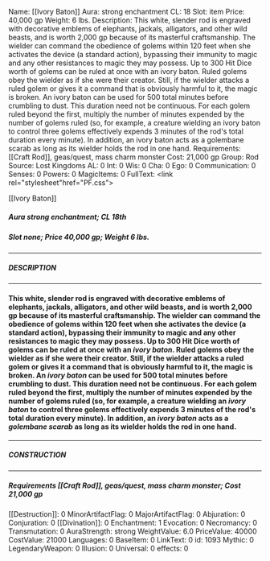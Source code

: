Name: [[Ivory Baton]]
Aura: strong enchantment
CL: 18
Slot: item
Price: 40,000 gp
Weight: 6 lbs.
Description: This white, slender rod is engraved with decorative emblems of elephants, jackals, alligators, and other wild beasts, and is worth 2,000 gp because of its masterful craftsmanship. The wielder can command the obedience of golems within 120 feet when she activates the device (a standard action), bypassing their immunity to magic and any other resistances to magic they may possess. Up to 300 Hit Dice worth of golems can be ruled at once with an ivory baton. Ruled golems obey the wielder as if she were their creator. Still, if the wielder attacks a ruled golem or gives it a command that is obviously harmful to it, the magic is broken. An ivory baton can be used for 500 total minutes before crumbling to dust. This duration need not be continuous. For each golem ruled beyond the first, multiply the number of minutes expended by the number of golems ruled (so, for example, a creature wielding an ivory baton to control three golems effectively expends 3 minutes of the rod's total duration every minute). In addition, an ivory baton acts as a golembane scarab as long as its wielder holds the rod in one hand.
Requirements: [[Craft Rod]], geas/quest, mass charm monster
Cost: 21,000 gp
Group: Rod
Source: Lost Kingdoms
AL: 0
Int: 0
Wis: 0
Cha: 0
Ego: 0
Communication: 0
Senses: 0
Powers: 0
MagicItems: 0
FullText: <link rel="stylesheet"href="PF.css"><div class="heading"><p class="alignleft">[[Ivory Baton]]</p><div style="clear: both;"></div></div><div><h5><b>Aura </b>strong enchantment; <b>CL </b>18th</h5><h5><b>Slot </b>none; <b>Price </b>40,000 gp; <b>Weight </b>6 lbs.</h5></div><hr/><div><h5><b>DESCRIPTION</b></h5></div><hr/><div><h4><p>This white, slender rod is engraved with decorative emblems of elephants, jackals, alligators, and other wild beasts, and is worth 2,000 gp because of its masterful craftsmanship. The wielder can command the obedience of golems within 120 feet when she activates the device (a standard action), bypassing their immunity to magic and any other resistances to magic they may possess. Up to 300 Hit Dice worth of golems can be ruled at once with an <i>ivory baton</i>. Ruled golems obey the wielder as if she were their creator. Still, if the wielder attacks a ruled golem or gives it a command that is obviously harmful to it, the magic is broken. An <i>ivory baton</i> can be used for 500 total minutes before crumbling to dust. This duration need not be continuous. For each golem ruled beyond the first, multiply the number of minutes expended by the number of golems ruled (so, for example, a creature wielding an <i>ivory baton</i> to control three golems effectively expends 3 minutes of the rod's total duration every minute). In addition, an <i>ivory baton</i> acts as a <i>golembane scarab</i> as long as its wielder holds the rod in one hand.</p></h4></div><hr/><div><h5><b>CONSTRUCTION</b></h5></div><hr/><div><h5><b>Requirements </b>[[Craft Rod]], <i>geas/quest</i>, <i>mass charm monster</i>; <b>Cost </b>21,000 gp</h5></div>
[[Destruction]]: 0
MinorArtifactFlag: 0
MajorArtifactFlag: 0
Abjuration: 0
Conjuration: 0
[[Divination]]: 0
Enchantment: 1
Evocation: 0
Necromancy: 0
Transmutation: 0
AuraStrength: strong
WeightValue: 6.0
PriceValue: 40000
CostValue: 21000
Languages: 0
BaseItem: 0
LinkText: 0
id: 1093
Mythic: 0
LegendaryWeapon: 0
Illusion: 0
Universal: 0
effects: 0
